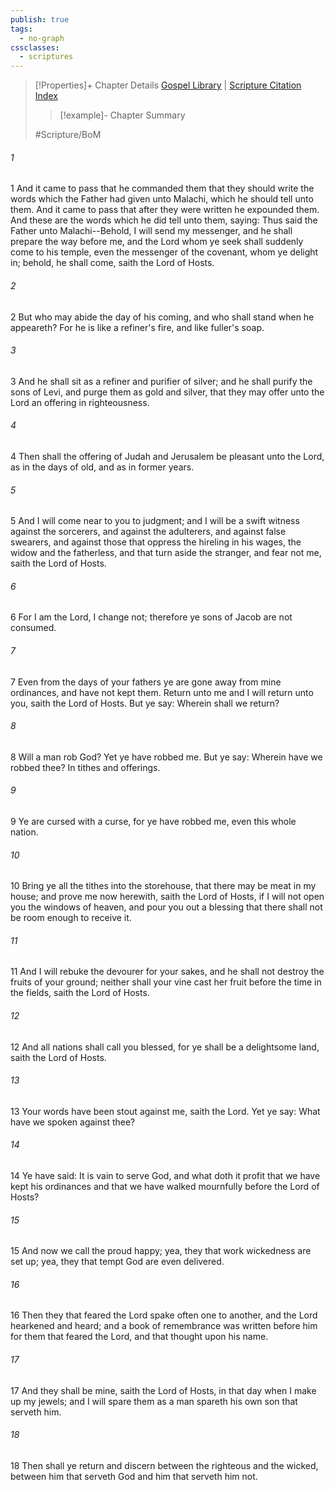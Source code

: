 ```yaml
---
publish: true
tags:
  - no-graph
cssclasses:
  - scriptures
---
```

>[!Properties]+ Chapter Details
>[Gospel Library](https://churchofjesuschrist.org/study/scriptures/bofm/3-ne/24?lang=eng)    |    [Scripture Citation Index](https://scriptures.byu.edu/#0d718::c0d718)
>>[!example]- Chapter Summary
>> 
> 
>
>#Scripture/BoM
###### 1
1 And it came to pass that he commanded them that they should write the words which the Father had given unto Malachi, which he should tell unto them. And it came to pass that after they were written he expounded them. And these are the words which he did tell unto them, saying: Thus said the Father unto Malachi--Behold, I will send my messenger, and he shall prepare the way before me, and the Lord whom ye seek shall suddenly come to his temple, even the messenger of the covenant, whom ye delight in; behold, he shall come, saith the Lord of Hosts.
###### 2
2 But who may abide the day of his coming, and who shall stand when he appeareth? For he is like a refiner's fire, and like fuller's soap.
###### 3
3 And he shall sit as a refiner and purifier of silver; and he shall purify the sons of Levi, and purge them as gold and silver, that they may offer unto the Lord an offering in righteousness.
###### 4
4 Then shall the offering of Judah and Jerusalem be pleasant unto the Lord, as in the days of old, and as in former years.
###### 5
5 And I will come near to you to judgment; and I will be a swift witness against the sorcerers, and against the adulterers, and against false swearers, and against those that oppress the hireling in his wages, the widow and the fatherless, and that turn aside the stranger, and fear not me, saith the Lord of Hosts.
###### 6
6 For I am the Lord, I change not; therefore ye sons of Jacob are not consumed.
###### 7
7 Even from the days of your fathers ye are gone away from mine ordinances, and have not kept them. Return unto me and I will return unto you, saith the Lord of Hosts. But ye say: Wherein shall we return?
###### 8
8 Will a man rob God? Yet ye have robbed me. But ye say: Wherein have we robbed thee? In tithes and offerings.
###### 9
9 Ye are cursed with a curse, for ye have robbed me, even this whole nation.
###### 10
10 Bring ye all the tithes into the storehouse, that there may be meat in my house; and prove me now herewith, saith the Lord of Hosts, if I will not open you the windows of heaven, and pour you out a blessing that there shall not be room enough to receive it.
###### 11
11 And I will rebuke the devourer for your sakes, and he shall not destroy the fruits of your ground; neither shall your vine cast her fruit before the time in the fields, saith the Lord of Hosts.
###### 12
12 And all nations shall call you blessed, for ye shall be a delightsome land, saith the Lord of Hosts.
###### 13
13 Your words have been stout against me, saith the Lord. Yet ye say: What have we spoken against thee?
###### 14
14 Ye have said: It is vain to serve God, and what doth it profit that we have kept his ordinances and that we have walked mournfully before the Lord of Hosts?
###### 15
15 And now we call the proud happy; yea, they that work wickedness are set up; yea, they that tempt God are even delivered.
###### 16
16 Then they that feared the Lord spake often one to another, and the Lord hearkened and heard; and a book of remembrance was written before him for them that feared the Lord, and that thought upon his name.
###### 17
17 And they shall be mine, saith the Lord of Hosts, in that day when I make up my jewels; and I will spare them as a man spareth his own son that serveth him.
###### 18
18 Then shall ye return and discern between the righteous and the wicked, between him that serveth God and him that serveth him not.
